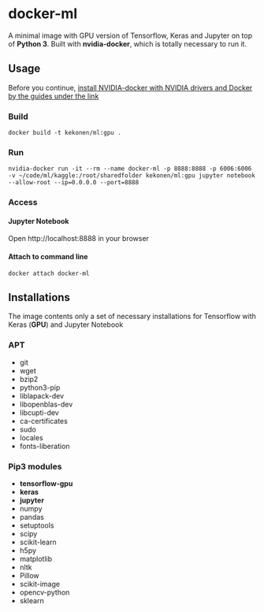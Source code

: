 # docker-ml
A minimal image with GPU version of Tensorflow, Keras and Jupyter on top of **Python 3**. Built with **nvidia-docker**, which is totally necessary to run it. 

## Usage
Before you continue, [install NVIDIA-docker with NVIDIA drivers and Docker by the guides under the link](https://github.com/NVIDIA/nvidia-docker)
### Build
`docker build -t kekonen/ml:gpu .`

### Run
`nvidia-docker run -it --rm --name docker-ml -p 8888:8888 -p 6006:6006 -v ~/code/ml/kaggle:/root/sharedfolder kekonen/ml:gpu jupyter notebook --allow-root --ip=0.0.0.0 --port=8888`

### Access
#### Jupyter Notebook
Open http://localhost:8888 in your browser

#### Attach to command line
`docker attach docker-ml`


## Installations
The image contents only a set of necessary installations for Tensorflow with Keras (**GPU**) and Jupyter Notebook

### APT
- git
- wget
- bzip2
- python3-pip
- liblapack-dev
- libopenblas-dev
- libcupti-dev
- ca-certificates
- sudo
- locales
- fonts-liberation

### Pip3 modules
- **tensorflow-gpu**
- **keras**
- **jupyter**
- numpy
- pandas
- setuptools
- scipy
- scikit-learn
- h5py
- matplotlib
- nltk
- Pillow
- scikit-image
- opencv-python
- sklearn

